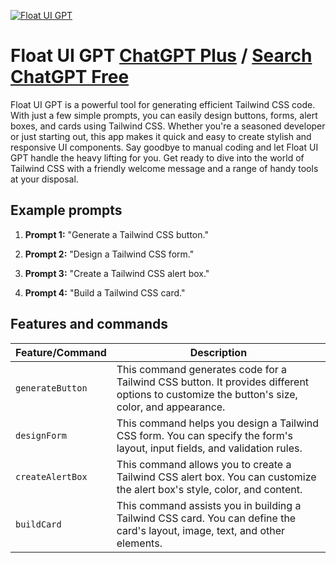 
[![Float UI GPT](https://files.oaiusercontent.com/file-5PTSUdApTp5WVcAwtu6IIlHN?se=2123-10-17T23%3A59%3A36Z&sp=r&sv=2021-08-06&sr=b&rscc=max-age%3D31536000%2C%20immutable&rscd=attachment%3B%20filename%3Dfloatui.png&sig=mJpC5wD%2BWqAXstDj32sa1qI8st95JmH/AEmz3wSy%2BOw%3D)](https://chat.openai.com/g/g-W663235T1-tailwind-ui-gpt)

# Float UI GPT [ChatGPT Plus](https://chat.openai.com/g/g-W663235T1-tailwind-ui-gpt) / [Search ChatGPT Free](https://gptcall.net/index.html#/?search=Float%20UI%20GPT)

Float UI GPT is a powerful tool for generating efficient Tailwind CSS code. With just a few simple prompts, you can easily design buttons, forms, alert boxes, and cards using Tailwind CSS. Whether you're a seasoned developer or just starting out, this app makes it quick and easy to create stylish and responsive UI components. Say goodbye to manual coding and let Float UI GPT handle the heavy lifting for you. Get ready to dive into the world of Tailwind CSS with a friendly welcome message and a range of handy tools at your disposal.

## Example prompts

1. **Prompt 1:** "Generate a Tailwind CSS button."

2. **Prompt 2:** "Design a Tailwind CSS form."

3. **Prompt 3:** "Create a Tailwind CSS alert box."

4. **Prompt 4:** "Build a Tailwind CSS card."


## Features and commands

| Feature/Command | Description |
| --- | --- |
| `generateButton` | This command generates code for a Tailwind CSS button. It provides different options to customize the button's size, color, and appearance. |
| `designForm` | This command helps you design a Tailwind CSS form. You can specify the form's layout, input fields, and validation rules. |
| `createAlertBox` | This command allows you to create a Tailwind CSS alert box. You can customize the alert box's style, color, and content. |
| `buildCard` | This command assists you in building a Tailwind CSS card. You can define the card's layout, image, text, and other elements. |


